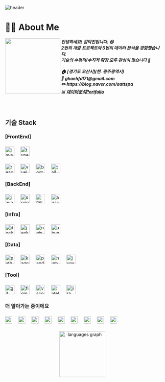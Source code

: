 <!--
**deokjin25/deokjin25** is a ✨ _special_ ✨ repository because its `README.md` (this file) appears on your GitHub profile.

Here are some ideas to get you started:

- 🔭 I’m currently working on ...
- 🌱 I’m currently learning ...
- 👯 I’m looking to collaborate on ...
- 🤔 I’m looking for help with ...
- 💬 Ask me about ...
- 📫 How to reach me: ...
- 😄 Pronouns: ...
- ⚡ Fun fact: ...
-->
![header](https://capsule-render.vercel.app/api?type=venom&color=auto&height=200&section=header&text=만나서&nbsp;반갑습니다&fontSize=50)

###
# 👨‍💻  About Me

<img align="left" height="180" src="https://file.notion.so/f/f/a1fca0fe-058d-4d5c-84e0-ebb634e2a480/6b59415c-e851-4509-9296-d0a1f0f4530f/3.jpg?table=block&id=1b0e1e91-4b42-8026-b9ae-d3d9c5cbcb38&spaceId=a1fca0fe-058d-4d5c-84e0-ebb634e2a480&expirationTimestamp=1741903200000&signature=W4FDPRVjOtBXv2S4WTdLqWpifexkgpJo55tn9Xu-Sw8&downloadName=3.jpg"  />
<h5 align="left">안녕하세요!  김덕진입니다. 😄<br>2번의 개발 프로젝트와 5번의 데이터 분석을 경험했습니다.<br>기술의 수평적/수직적 확장 모두 관심이 많습니다 🧐<br><br>🏠 [경기도 오산시](현. 광주광역시)<br>📧 ghaehfdl71@gmail.com<br>✏️ https://blog.naver.com/aattspa<br>📊 <a href=https://data-analytic-portfolio.notion.site/1a4e1e914b42800dad52f922a1cc81c3>데이터분석Portfolio</a></h5>

###

<br/>

###

<h2 align="left">기술 Stack</h2>

<h3 align="left">[FrontEnd]</h3>

###

<div align="left">
  <img src="https://img.shields.io/badge/JavaScript-F7DF1E?logo=javascript&logoColor=black&style=for-the-badge" height="30" alt="javascript logo"  />
  <img width="12" />
  <img src="https://img.shields.io/badge/TypeScript-3178C6?logo=typescript&logoColor=white&style=for-the-badge" height="30" alt="typescript logo"  />
</div>

###

<div align="left">
  <img src="https://img.shields.io/badge/React-61DAFB?logo=react&logoColor=black&style=for-the-badge" height="30" alt="react logo"  />
  <img width="12" />
  <img src="https://img.shields.io/badge/Vue.js-4FC08D?logo=vuedotjs&logoColor=black&style=for-the-badge" height="30" alt="vuejs logo"  />
  <img width="12" />
  <img src="https://img.shields.io/badge/Bootstrap-7952B3?logo=bootstrap&logoColor=white&style=for-the-badge" height="30" alt="bootstrap logo"  />
  <img width="12" />
  <img src="https://img.shields.io/badge/Tailwind CSS-06B6D4?logo=tailwindcss&logoColor=black&style=for-the-badge" height="30" alt="tailwindcss logo"  />
</div>

###

<h3 align="left">[BackEnd]</h3>

###

<div align="left">
  <img src="https://cdn.jsdelivr.net/gh/devicons/devicon/icons/java/java-original.svg" height="30" alt="java logo"  />
  <img width="12" />
  <img src="https://img.shields.io/badge/Spring-6DB33F?logo=spring&logoColor=black&style=for-the-badge" height="30" alt="spring logo"  />
  <img width="12" />
  <img src="https://img.shields.io/badge/MySQL-4479A1?logo=mysql&logoColor=white&style=for-the-badge" height="30" alt="mysql logo"  />
  <img width="12" />
  <img src="https://img.shields.io/badge/Apache Kafka-231F20?logo=apachekafka&logoColor=white&style=for-the-badge" height="30" alt="apachekafka logo"  />
</div>

###

<h3 align="left">[Infra]</h3>

###

<div align="left">
  <img src="https://img.shields.io/badge/Docker-2496ED?logo=docker&logoColor=white&style=for-the-badge" height="30" alt="docker logo"  />
  <img width="12" />
  <img src="https://img.shields.io/badge/Jenkins-D24939?logo=jenkins&logoColor=white&style=for-the-badge" height="30" alt="jenkins logo"  />
  <img width="12" />
  <img src="https://img.shields.io/badge/NGINX-009639?logo=nginx&logoColor=white&style=for-the-badge" height="30" alt="nginx logo"  />
  <img width="12" />
  <img src="https://img.shields.io/badge/Ubuntu-E95420?logo=ubuntu&logoColor=white&style=for-the-badge" height="30" alt="ubuntu logo"  />
</div>

###

<h3 align="left">[Data]</h3>

###

<div align="left">
  <img src="https://img.shields.io/badge/Python-3776AB?logo=python&logoColor=white&style=for-the-badge" height="30" alt="python logo"  />
  <img width="12" />
  <img src="https://img.shields.io/badge/Kaggle-20BEFF?logo=kaggle&logoColor=black&style=for-the-badge" height="30" alt="kaggle logo"  />
  <img width="12" />
  <img src="https://img.shields.io/badge/pandas-150458?logo=pandas&logoColor=white&style=for-the-badge" height="30" alt="pandas logo"  />
  <img width="12" />
  <img src="https://img.shields.io/badge/NumPy-013243?logo=numpy&logoColor=white&style=for-the-badge" height="30" alt="numpy logo"  />
  <img width="12" />
  <img src="https://img.shields.io/badge/Jupyter-F37626?logo=jupyter&logoColor=black&style=for-the-badge" height="30" alt="jupyter logo"  />
</div>

###

<h3 align="left">[Tool]</h3>

###

<div align="left">
  <img src="https://img.shields.io/badge/Git-F05032?logo=git&logoColor=white&style=for-the-badge" height="30" alt="git logo"  />
  <img width="12" />
  <img src="https://img.shields.io/badge/Figma-F24E1E?logo=figma&logoColor=white&style=for-the-badge" height="30" alt="figma logo"  />
  <img width="12" />
  <img src="https://img.shields.io/badge/Visual Studio Code-007ACC?logo=visualstudiocode&logoColor=white&style=for-the-badge" height="30" alt="vscode logo"  />
  <img width="12" />
  <img src="https://img.shields.io/badge/IntelliJ IDEA-000000?logo=intellijidea&logoColor=white&style=for-the-badge" height="30" alt="intellij logo"  />
  <img width="12" />
  <img src="https://img.shields.io/badge/Jira-0052CC?logo=jira&logoColor=white&style=for-the-badge" height="30" alt="jira logo"  />
</div>

###

<h3 align="left">더 알아가는 중이에요</h3>

###

<div align="left">
  <img src="https://img.shields.io/badge/GraphQL-E10098?logo=graphql&logoColor=white&style=for-the-badge" height="23" alt="graphql logo"  />
  <img width="12" />
  <img src="https://img.shields.io/badge/MongoDB-47A248?logo=mongodb&logoColor=white&style=for-the-badge" height="23" alt="mongodb logo"  />
  <img width="12" />
  <img src="https://img.shields.io/badge/NestJS-E0234E?logo=nestjs&logoColor=white&style=for-the-badge" height="23" alt="nestjs logo"  />
  <img width="12" />
  <img src="https://img.shields.io/badge/Redis-DC382D?logo=redis&logoColor=white&style=for-the-badge" height="23" alt="redis logo"  />
  <img width="12" />
  <img src="https://img.shields.io/badge/Redux-764ABC?logo=redux&logoColor=white&style=for-the-badge" height="23" alt="redux logo"  />
  <img width="12" />
  <img src="https://img.shields.io/badge/Storybook-FF4785?logo=storybook&logoColor=black&style=for-the-badge" height="23" alt="storybook logo"  />
  <img width="12" />
  <img src="https://img.shields.io/badge/Django-092E20?logo=django&logoColor=white&style=for-the-badge" height="23" alt="django logo"  />
  <img width="12" />
  <img src="https://img.shields.io/badge/Electron-47848F?logo=electron&logoColor=white&style=for-the-badge" height="23" alt="electron logo"  />
  <img width="12" />
  <img src="https://img.shields.io/badge/Flutter-02569B?logo=flutter&logoColor=white&style=for-the-badge" height="23" alt="flutter logo"  />
</div>

###

<div align="center">
  <img src="https://github-readme-stats.vercel.app/api/top-langs?username=deokjin25&locale=en&hide_title=false&layout=compact&card_width=320&langs_count=4&theme=react&hide_border=false&order=2&custom_title=Language%20Ratio" height="150" alt="languages graph"  />
</div>

###
